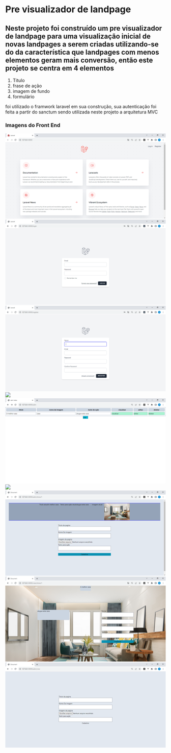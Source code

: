 # Pre visualizador de landpage

## Neste projeto foi construído um pre visualizador de landpage para uma visualização inicial de novas landpages a serem criadas utilizando-se do da característica que landpages com menos elementos geram mais conversão, então este projeto se centra em 4 elementos
1. Titulo
2. frase de ação
3. imagem de fundo
4. formulário

foi utilizado o framwork laravel em sua construção, sua autenticação foi feita a partir do sanctum sendo utilizada neste projeto a arquitetura MVC
### Imagens do Front End 
<img src="img/Captura de Tela (17).png">
<img src="img/Captura de Tela (18).png">
<img src="img/Captura de Tela (19).png">
<img src="img/Captura de Tela (20).png">
<img src="img/Captura de Tela (21).png">
<img src="img/Captura de Tela (22).png">
<img src="img/Captura de Tela (23).png">
<img src="img/Captura de Tela (24).png">
<img src="img/Captura de Tela (25).png">


